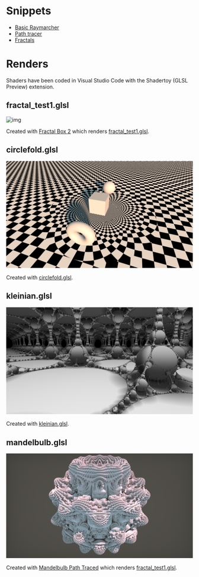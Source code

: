 ﻿# Snippets

 * [Basic Raymarcher](snippets/basic_raymarcher.md)
 * [Path tracer](snippets/path_tracer.md)
 * [Fractals](snippets/fractals.md)

# Renders

Shaders have been coded in Visual Studio Code with the Shadertoy (GLSL Preview) extension.

## fractal_test1.glsl

![img](https://github.com/darkeclipz/shaders/blob/master/screenshots/pathtracer3.png)

Created with [Fractal Box 2](https://www.shadertoy.com/view/tdGGzK) which renders [fractal_test1.glsl](https://github.com/darkeclipz/shaders/blob/master/fractal_test1.glsl).

## circlefold.glsl

![img](https://github.com/darkeclipz/shaders/blob/master/screenshots/shadertoy10.png)

Created with [circlefold.glsl](https://github.com/darkeclipz/shaders/blob/master/circlefold.glsl).

## kleinian.glsl

![img](https://github.com/darkeclipz/shaders/blob/master/screenshots/shadertoy24.png)

Created with [kleinian.glsl](https://github.com/darkeclipz/shaders/blob/master/kleinian.glsl).

## mandelbulb.glsl

![img](https://github.com/darkeclipz/shaders/blob/master/screenshots/mandelbulb2.png)

Created with [Mandelbulb Path Traced](https://www.shadertoy.com/view/wdyGRV) which renders [fractal_test1.glsl](https://github.com/darkeclipz/shaders/blob/master/mandelbulb.glsl).

